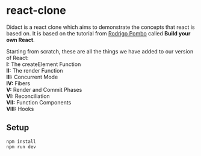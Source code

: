 # react-clone

Didact is a react clone which aims to demonstrate the concepts that react is based on. It is based on the tutorial from [Rodrigo Pombo](https://pomb.us/build-your-own-react/) called **Build your own React**.

Starting from scratch, these are all the things we have added to our version of React:  
**I:** The createElement Function  
**II:** The render Function  
**III:** Concurrent Mode  
**IV:** Fibers  
**V:** Render and Commit Phases  
**VI:** Reconciliation  
**VII:** Function Components  
**VIII:** Hooks

## Setup

```
npm install
npm run dev
```
